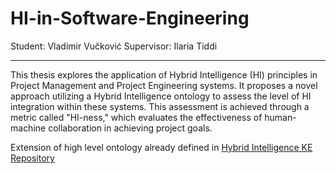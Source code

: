 # HI-in-Software-Engineering

Student: Vladimir Vučković
Supervisor: Ilaria Tiddi

---

This thesis explores the application of Hybrid Intelligence (HI) principles in Project Management and Project Engineering systems. It proposes a novel approach utilizing a Hybrid Intelligence ontology to assess the level of HI integration within these systems. This assessment is achieved through a metric called "HI-ness," which evaluates the effectiveness of human-machine collaboration in achieving project goals.

Extension of high level ontology already defined in [Hybrid Intelligence KE Repository](https://github.com/kmitd/HI-CommonKADS/tree/main)
